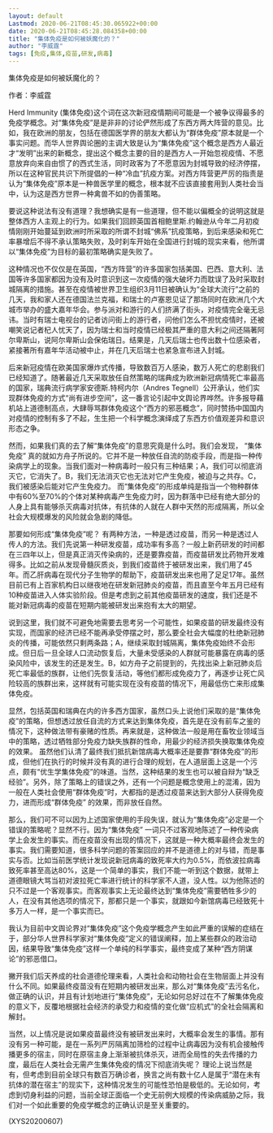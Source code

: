 ```yaml
---
layout: default
Lastmod: 2020-06-21T08:45:30.065922+00:00
date: 2020-06-21T08:45:28.084358+00:00
title: "集体免疫是如何被妖魔化的？"
author: "李威霆"
tags: [免疫,集体,疫苗,研发,病毒]
---
```


集体免疫是如何被妖魔化的？

作者：李威霆

Herd Immunity (集体免疫)这个词在这次新冠疫情期间可能是一个被争议得最多的免疫学概念。对“集体免疫”是是非非的讨论俨然形成了东西方两大阵营的意见。比如，我在欧洲的朋友，包括在德国医学界的朋友大都认为“群体免疫”原本就是一个事实问题。而华人世界舆论圈的主调大致是认为“集体免疫”这个概念是西方人最近才“发明”出来的新概念，提出这个概念主要的目的是西方人一开始忽视疫情、不愿意放弃向来自由惯了的西式生活，同时政客为了不愿意因为封城导致的经济停摆，所以在这种官民共识下所提倡的一种“冷血”抗疫方案。对西方阵营更严厉的指责是认为“集体免疫”原本是一种兽医学里的概念，根本就不应该直接套用到人类社会当中，认为这是西方世界一种禽兽不如的伪善策略。

要说这种说法有没有道理？我想确实是有一些道理，但不能以偏概全的说明这就是整体西方人主观上的行为。如果我们回顾英国首相鲍里斯.约翰逊从今年二月初疫情刚刚开始蔓延到欧洲时所采取的所谓不封城“佛系”抗疫策略，到后来感染和死亡率暴增后不得不承认策略失败，及时刹车开始在全国进行封城的现实来看，他所谓以“集体免疫”为目标的最初策略确实是失败了。

这种情况也不仅仅是在英国，“西方阵营”的许多国家包括美国、巴西、意大利、法国等许多国家都因为没有及时意识到这一次疫情的强大破坏力而耽误了及时采取封城隔离的措施。甚至在疫情被世界卫生组织3月11日被确认为“全球大流行”之前的几天，我和家人还在德国法兰克福，和瑞士的卢塞恩见证了那场同时在欧洲几个大城市举办的盛大嘉年华会。参与派对和游行的人们挤满了街头，对疫情完全毫无忌讳。当时有瑞士电视台的记者访问街上的游行者，问他们怎么不担忧疫情时，还被嘲笑说记者杞人忧天了，因为瑞士和当时疫情已经极其严重的意大利之间还隔著阿尔卑斯山，说阿尔卑斯山会保佑瑞日。结果是，几天后瑞士也传出数十位感染者，紧接著所有嘉年华活动被中止，并在几天后瑞士也紧急宣布进入封城。

后来新冠疫情在欧美国家爆炸式传播，导致数百万人感染，数万人死亡的悲剧我们已经知道了。随著最近几天采取放任自然策略的瑞典成为欧洲新冠病情死亡率最高的国家，瑞典流行病学家安德斯.特柯内尔（Andres Tegnell）公开承认，他们实现群体免疫的方式“尚有进步空间”，这一番言论引起中文舆论界哗然。许多报导藉机站上道德制高点，大肆辱骂群体免疫这个“西方的邪恶概念”，同时赞扬中国国内对疫情的控制有多了不起，生生把一个科学概念演绎成了东西方价值观差异和意识形态之争。

然而，如果我们真的去了解“集体免疫”的意思究竟是什么时。我们会发现， “集体免疫” 真的就如方舟子所说的。它并不是一种放任自流的防疫手段，而是指一种传染病学上的现象。当我们面对一种病毒时一般只有三种结果；A，我们可以彻底消灭它，它消失了。B，我们无法消灭它也无法对它产生免疫，被迫与之共存。C，我们被感染后能对它产生免疫力。 而“集体免疫”的形成单纯是指当一个物种群体中有60%至70%的个体对某种病毒产生免疫力时，因为群落中已经有绝大部分的人身上具有能够杀灭病毒对抗体，有抗体的人就在人群中天然的形成隔离，所以全社会大规模爆发的风险就会急剧的降低。

那要如何形成“集体免疫”呢？ 有两种方法，一种是透过疫苗，而另一种是透过人传人的方法。我们先说第一种研发疫苗，成功率有多高？一般上新药研发的时间都在三四年以上，但是真正消灭传染病的，还是要靠疫苗，而疫苗研发比药物开发难得多。比如之前从发现骨髓灰质炎，到我们疫苗终于被研发出来，我们用了45年。而乙肝病毒在现代分子生物学的帮助下，疫苗研发出来也用了足足17年。虽然目前已有上百家机构日以继夜地在研发新冠肺炎的疫苗，而且直至今年五月已经有10种疫苗进入人体实验阶段。但是考虑到之前其他疫苗研发的速度，我们还是不能对新冠病毒的疫苗在短期内能被研发出来抱有太大的期望。

说到这里，我们就不可避免地需要去思考另一个可能性，如果疫苗的研发最终没有实现，而国家的经济已经不能再承受停摆之时，那么要全社会大幅度的杜绝新冠肺炎的传播，可能依然只剩两条路；A，继续采取封城隔离，集体免疫始终不会形成。但日后一旦全球人口流动恢复后，大量未受感染的人群就可能暴露在病毒的感染风险中，该发生的还是发生。B，如方舟子之前提到的，先找出染上新冠肺炎后死亡率最低的族群，让他们先恢复活动，等他们都形成免疫力了，再逐步让死亡风险较高的族群出来，这样就有可能实现在没有疫苗的情况下，用最低伤亡来形成集体免疫。

显然，包括英国和瑞典在内的许多西方国家，虽然口头上说他们采取的是“集体免疫”的策略，但想透过放任自流的方式来达到集体免疫，首先是在没有前车之鉴的情况下，这种做法带有豪赌的性质。再来就是，这种做法一般是用在畜牧业领域当中的策略，透过牺牲部分免疫力缺失族群的性命，用最少的经济损失换取集体免疫的效果。 虽然他们认清了最终我们抵抗新馆病毒大概率还是要靠“群体免疫”的形成，但他们在执行的时候并没有真的进行合理的规划，在人道层面上这是一个污点，颇有“优生学集体免疫”的味道。当然，这种结果的发生也可以被自辩为“缺乏经验”。另外，除了策略上的错误之外，还有一个问题是概念使用上的混淆，因为一般在人类社会使用“群体免疫”时，大都指的是透过疫苗来达到大部分人获得免疫力，进而形成“群体免疫” 的效果，而非放任自然。

那么，我们可不可以因为上述国家使用的手段失误，就认为“集体免疫”必定是一个错误的策略呢？显然不行。因为“集体免疫” 一词只不过客观地陈述了一种传染病学上会发生的事实。而在疫苗没有出现的情况下，这就是一种大概率最终会发生的事实。我们需要知道，很多科学问题的答案回应的并不是道德上的对与错，而是事实与否。比如当前医学统计发现说新冠病毒的致死率大约为0.5%，而依波拉病毒致死率甚至高达80%，这是一个简单的事实，我们不能一听到这个数据，就带上道德眼镜大骂当初对波拉死亡率进行统计的科学家不人道，没人性。以为他陈述的只不过是一个客观事实。而客观事实上无论最终达到“集体免疫”需要牺牲多少的人，在没有其他选项的情况下，那都只是一个事实，就跟如今新馆病毒已经致死十多万人一样，是一个事实而已。

我认为目前中文舆论界对“集体免疫”这个免疫学概念产生如此严重的误解的症结在于，部分华人世界科学家对“集体免疫”定义的错误阐释，加上某些群众的政治动因，结果导致“集体免疫”这样一个单纯的科学事实，最终变成了某种“西方阴谋论”的邪恶借口。

撇开我们后天养成的社会道德伦理来看，人类社会和动物社会在生物层面上并没有什么不同。如果最终疫苗没有在短期内被研发出来，那么对“集体免疫”去污名化，做正确的认识，并且有计划地进行“集体免疫”，无论如何总好过在不了解集体免疫的意义下，反覆地根据社会经济的承受力和疫情的变化做“应机式”的全社会隔离和解封。

当然，以上情况是说如果疫苗最终没有被研发出来时，大概率会发生的事情。那有没有另一种可能，是在一系列严厉隔离加筛检的过程中让病毒因为没有机会接触传播更多的宿主，同时在原宿主身上渐渐被抗体杀灭，进而全局性的失去传播的力度，最后在人类社会无需产生集体免疫的情况下彻底消失呢？ 理论上说当然是有，但考虑到目前全球只有数百万确诊者，换言之尚有数十亿人是属于“潜在未有抗体的潜在宿主”的现实下，这种情况发生的可能性恐怕是极低的。无论如何，考虑到切身利益的问题，当前全球正面临一个史无前例大规模的传染病威胁之际，我们对一个如此重要的免疫学概念的正确认识是至关重要的。

(XYS20200607)

